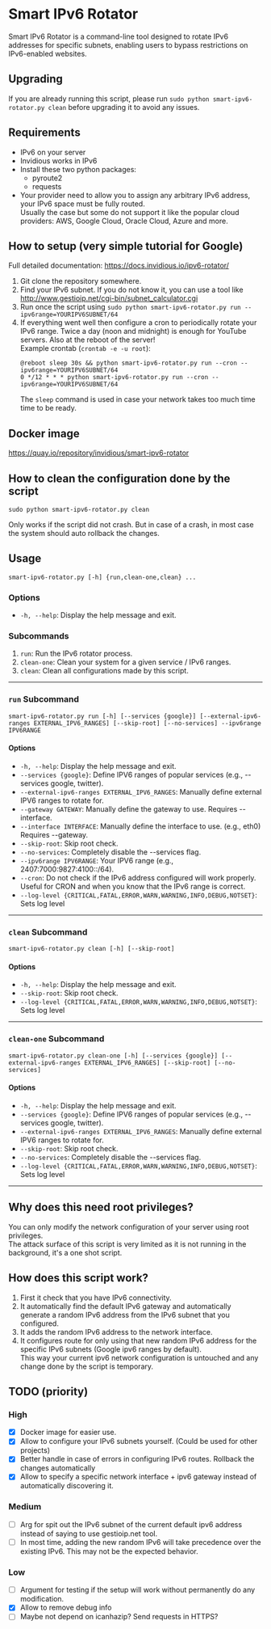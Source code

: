 # Smart IPv6 Rotator

Smart IPv6 Rotator is a command-line tool designed to rotate IPv6 addresses for specific subnets, enabling users to bypass restrictions on IPv6-enabled websites.

## Upgrading
If you are already running this script, please run `sudo python smart-ipv6-rotator.py clean` before upgrading it to avoid any issues.

## Requirements
- IPv6 on your server
- Invidious works in IPv6
- Install these two python packages:
  - pyroute2
  - requests
- Your provider need to allow you to assign any arbitrary IPv6 address, your IPv6 space must be fully routed.  
  Usually the case but some do not support it like the popular cloud providers: AWS, Google Cloud, Oracle Cloud, Azure and more.

## How to setup (very simple tutorial for Google)
Full detailed documentation: https://docs.invidious.io/ipv6-rotator/

1. Git clone the repository somewhere.
2. Find your IPv6 subnet. If you do not know it, you can use a tool like http://www.gestioip.net/cgi-bin/subnet_calculator.cgi
3. Run once the script using `sudo python smart-ipv6-rotator.py run --ipv6range=YOURIPV6SUBNET/64`
4. If everything went well then configure a cron to periodically rotate your IPv6 range.
   Twice a day (noon and midnight) is enough for YouTube servers. Also at the reboot of the server!  
   Example crontab (`crontab -e -u root`):
   ```
   @reboot sleep 30s && python smart-ipv6-rotator.py run --cron --ipv6range=YOURIPV6SUBNET/64
   0 */12 * * * python smart-ipv6-rotator.py run --cron --ipv6range=YOURIPV6SUBNET/64
   ```  
   The `sleep` command is used in case your network takes too much time time to be ready.

## Docker image
https://quay.io/repository/invidious/smart-ipv6-rotator

## How to clean the configuration done by the script
```
sudo python smart-ipv6-rotator.py clean
```

Only works if the script did not crash. But in case of a crash, in most case the system should auto rollback the changes.

## Usage

```plaintext
smart-ipv6-rotator.py [-h] {run,clean-one,clean} ...
```

### Options

- `-h, --help`: Display the help message and exit.

### Subcommands

1. `run`: Run the IPv6 rotator process.
2. `clean-one`: Clean your system for a given service / IPv6 ranges.
3. `clean`: Clean all configurations made by this script.

---

### `run` Subcommand

```plaintext
smart-ipv6-rotator.py run [-h] [--services {google}] [--external-ipv6-ranges EXTERNAL_IPV6_RANGES] [--skip-root] [--no-services] --ipv6range IPV6RANGE
```

#### Options

- `-h, --help`: Display the help message and exit.
- `--services {google}`: Define IPV6 ranges of popular services (e.g., --services google, twitter).
- `--external-ipv6-ranges EXTERNAL_IPV6_RANGES`: Manually define external IPV6 ranges to rotate for.
- `--gateway GATEWAY`: Manually define the gateway to use. Requires --interface.
- `--interface INTERFACE`: Manually define the interface to use. (e.g., eth0) Requires --gateway.
- `--skip-root`: Skip root check.
- `--no-services`: Completely disable the --services flag.
- `--ipv6range IPV6RANGE`: Your IPV6 range (e.g., 2407:7000:9827:4100::/64).
- `--cron`: Do not check if the IPv6 address configured will work properly. Useful for CRON and when you know that the IPv6 range is correct.
- `--log-level {CRITICAL,FATAL,ERROR,WARN,WARNING,INFO,DEBUG,NOTSET}`: Sets log level

---

### `clean` Subcommand

```plaintext
smart-ipv6-rotator.py clean [-h] [--skip-root]
```

#### Options

- `-h, --help`: Display the help message and exit.
- `--skip-root`: Skip root check.
- `--log-level {CRITICAL,FATAL,ERROR,WARN,WARNING,INFO,DEBUG,NOTSET}`: Sets log level

---

### `clean-one` Subcommand

```plaintext
smart-ipv6-rotator.py clean-one [-h] [--services {google}] [--external-ipv6-ranges EXTERNAL_IPV6_RANGES] [--skip-root] [--no-services]
```

#### Options

- `-h, --help`: Display the help message and exit.
- `--services {google}`: Define IPV6 ranges of popular services (e.g., --services google, twitter).
- `--external-ipv6-ranges EXTERNAL_IPV6_RANGES`: Manually define external IPV6 ranges to rotate for.
- `--skip-root`: Skip root check.
- `--no-services`: Completely disable the --services flag.
- `--log-level {CRITICAL,FATAL,ERROR,WARN,WARNING,INFO,DEBUG,NOTSET}`: Sets log level

---


## Why does this need root privileges?

You can only modify the network configuration of your server using root privileges.  
The attack surface of this script is very limited as it is not running in the background, it's a one shot script.

## How does this script work?
1. First it check that you have IPv6 connectivity.
2. It automatically find the default IPv6 gateway and automatically generate a random IPv6 address from the IPv6 subnet that you configured.
3. It adds the random IPv6 address to the network interface.
4. It configures route for only using that new random IPv6 address for the specific IPv6 subnets (Google ipv6 ranges by default).  
   This way your current ipv6 network configuration is untouched and any change done by the script is temporary.

## TODO (priority)
### High
- [x] Docker image for easier use.
- [x] Allow to configure your IPv6 subnets yourself. (Could be used for other projects)
- [x] Better handle in case of errors in configuring IPv6 routes. Rollback the changes automatically
- [x] Allow to specify a specific network interface + ipv6 gateway instead of automatically discovering it.
### Medium
- [ ] Arg for spit out the IPv6 subnet of the current default ipv6 address instead of saying to use gestioip.net tool.
- [ ] In most time, adding the new random IPv6 will take precedence over the existing IPv6. This may not be the expected behavior.
### Low
- [ ] Argument for testing if the setup will work without permanently do any modification.
- [X] Allow to remove debug info
- [ ] Maybe not depend on icanhazip? Send requests in HTTPS?
